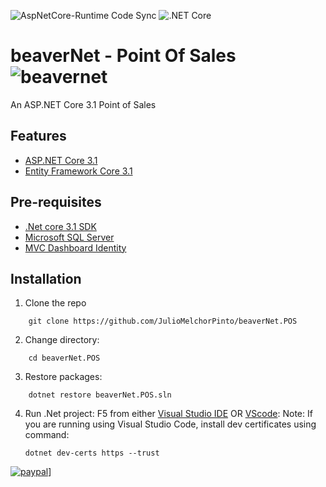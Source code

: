 ![AspNetCore-Runtime Code Sync](https://github.com/dotnet/aspnetcore/workflows/AspNetCore-Runtime%20Code%20Sync/badge.svg)
![.NET Core](https://github.com/JulioMelchorPinto/beaverNet.POS/workflows/.NET%20Core/badge.svg)

# beaverNet - Point Of Sales ![beavernet](beaverNet.POS.WebApp/wwwroot/favicon.ico)




An ASP.NET Core 3.1 Point of Sales

## Features

- [ASP.NET Core 3.1](http://www.dot.net/)
- [Entity Framework Core 3.1](https://docs.efproject.net/en/latest/)

## Pre-requisites

- [.Net core 3.1 SDK](https://www.microsoft.com/net/core#windows)
- [Microsoft SQL Server](https://www.microsoft.com/en-us/sql-server/sql-server-2017)
- [MVC Dashboard Identity](https://marketplace.visualstudio.com/items?itemName=CodeTuner.MvcDashboards)

## Installation

1. Clone the repo
```
    git clone https://github.com/JulioMelchorPinto/beaverNet.POS
```
2. Change directory:
```
    cd beaverNet.POS
```
3. Restore packages:
```
    dotnet restore beaverNet.POS.sln
```
4. Run .Net project:
    F5 from either [Visual Studio IDE](https://www.visualstudio.com/) OR [VScode](https://code.visualstudio.com/):
    Note: If you are running using Visual Studio Code, install dev certificates using command:
    ```
    dotnet dev-certs https --trust
    ```

[![paypal](https://www.paypalobjects.com/en_US/i/btn/btn_donateCC_LG.gif)](https://paypal.me/beaverNet)]
